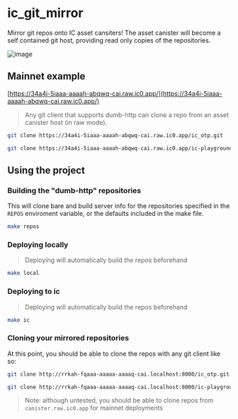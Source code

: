 # ic_git_mirror

Mirror git repos onto IC asset cansiters! The asset canister will become a self contained git host, providing read only copies of the repositories.

![image](https://user-images.githubusercontent.com/8976745/188795035-c93a467c-e1d1-405e-9b1c-619ec799a07f.png)

## Mainnet example

[https://34a4i-5iaaa-aaaah-abqwq-cai.raw.ic0.app/](https://34a4i-5iaaa-aaaah-abqwq-cai.raw.ic0.app/)

> Any git client that supports dumb-http can clone a repo from an asset canister host (in raw mode).

```bash
git clone https://34a4i-5iaaa-aaaah-abqwq-cai.raw.ic0.app/ic_otp.git
```

```bash
git clone https://34a4i-5iaaa-aaaah-abqwq-cai.raw.ic0.app/ic-playground.git
```

## Using the project

### Building the "dumb-http" repositories

This will clone bare and build server info for the repositories specified in the `REPOS` enviroment variable, or the defaults included in the make file.

```bash
make repos
```

### Deploying locally

> Deploying will automatically build the repos beforehand

```bash
make local
```

### Deploying to ic

> Deploying will automatically build the repos beforehand


```bash
make ic
```

### Cloning your mirrored repositories

At this point, you should be able to clone the repos with any git client like so:

```bash
git clone http://rrkah-fqaaa-aaaaa-aaaaq-cai.localhost:8000/ic_otp.git
```
```bash
git clone http://rrkah-fqaaa-aaaaa-aaaaq-cai.localhost:8000/ic-playground.git
```

> Note: although untested, you should be able to clone repos from `canister.raw.ic0.app` for mainnet deployments
